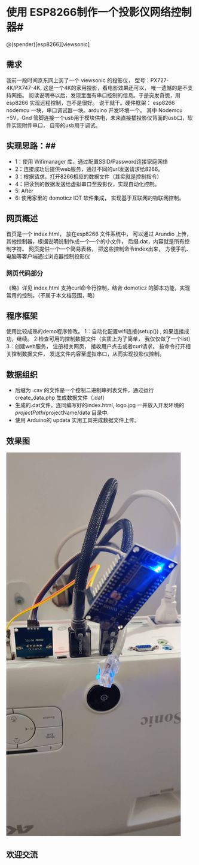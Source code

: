 # 使用 ESP8266制作一个投影仪网络控制器#
@(spender)[esp8266][viewsonic]

## 需求 ##
我前一段时间京东网上买了一个 viewsonic 的投影仪， 型号：PX727-4K/PX747-4K, 这是一个4K的家用投影，看电影效果还可以， 唯一遗憾的是不支持网络。 
阅读说明书以后，发现里面有串口控制的信息。于是突发奇想，用esp8266 实现远程控制，岂不是很好。
说干就干。硬件框架： esp8266 nodemcu 一块，串口调试器一块。arduino 开发环境一个。
其中 Nodemcu +5V，Gnd 管脚连接一个usb用于模块供电，未来直接插投影仪背面的usb口，软件实现附件串口， 自带的usb用于调试。
## 实现思路：##

- 1：使用 Wifimanager 库，通过配置SSID/Password连接家庭网络
- 2：连接成功后提供web服务，通过不同的url发送请求给8266。
- 3：根据请求，打开8266相应的数据文件（其实就是控制指令）
- 4：把读到的数据发送给虚拟串口至投影仪，实现自动化控制。
- 5: After
- 6: 使用家里的 domoticz IOT 软件集成， 实现基于互联网的物联网控制。

## 网页概述 ##
首页是一个 index.html， 放在esp8266 文件系统中， 可以通过 Arundio 上传， 其他控制器，根据说明说制作成一个一个的小文件， 后缀.dat，内容就是所有控制字符。
网页提供一个一个简易表格， 把这些控制命令index出来， 方便手机、电脑等客户端通过浏览器控制投影仪
### 网页代码部分 ###

《略》详见 index.html
支持curl命令行控制，结合 domoticz 的脚本功能，实现常用的控制。（不属于本文档范围，略）

## 程序框架 ##

使用比较成熟的demo程序修改。 1：自动化配置wifi连接(setup()) , 如果连接成功，继续。 2:检查可用的控制数据文件（实质上为了简单， 我仅仅做了一个list）
3：创建web服务， 注册相关网页， 接收用户点击或者curl请求， 按命令打开相关控制数据文件， 发送文件内容至虚拟串口，从而实现投影仪控制。

## 数据组织 ##
 - 后缀为 .csv 的文件是一个控制二进制串列表文件，通过运行 create_data.php 生成数据文件（.dat）
 - 生成的.dat文件，连同编写好的index.html, logo.jpg 一并放入开发环境的 $projectPath/$projectName/data 目录中.
 - 使用 Arduino的 updata 实用工具完成数据文件上传。

## 效果图 ##

![Alt 实施效果图](./20190621223102.jpg)


## 欢迎交流 ##

